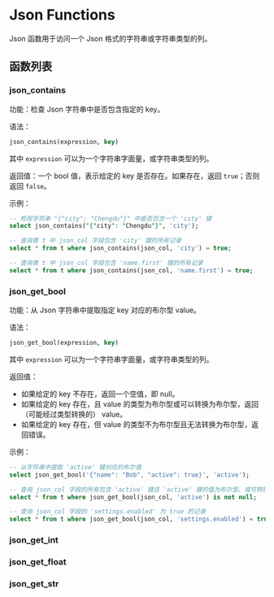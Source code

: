 # Json Functions

Json 函数用于访问一个 Json 格式的字符串或字符串类型的列。

## 函数列表

### json_contains

功能：检查 Json 字符串中是否包含指定的 key。

语法：

``` sql
json_contains(expression, key)
```

其中 `expression` 可以为一个字符串字面量，或字符串类型的列。

返回值：一个 bool 值，表示给定的 key 是否存在。如果存在，返回 `true`；否则返回 `false`。

示例：

``` sql
-- 检视字符串 "{"city": "Chengdu"}" 中是否包含一个 'city' 键
select json_contains("{"city": "Chengdu"}", 'city');

-- 查询表 t 中 json_col 字段包含 'city' 键的所有记录
select * from t where json_contains(json_col, 'city') = true;

-- 查询表 t 中 json_col 字段包含 'name.first' 键的所有记录
select * from t where json_contains(json_col, 'name.first') = true;
```

### json_get_bool

功能：从 Json 字符串中提取指定 key 对应的布尔型 value。

语法：

``` sql
json_get_bool(expression, key)
```

其中 `expression` 可以为一个字符串字面量，或字符串类型的列。

返回值：

- 如果给定的 key 不存在，返回一个空值，即 null。
- 如果给定的 key 存在，且 value 的类型为布尔型或可以转换为布尔型，返回（可能经过类型转换的） value。
- 如果给定的 key 存在，但 value 的类型不为布尔型且无法转换为布尔型，返回错误。

示例：

``` sql
-- 从字符串中提取 'active' 键对应的布尔值
select json_get_bool('{"name": "Bob", "active": true}', 'active');

-- 查询 json_col 字段的所有包含 'active' 键且 'active' 键的值为布尔型、或可转换为布尔型的记录
select * from t where json_get_bool(json_col, 'active') is not null;

-- 查询 json_col 字段的 'settings.enabled' 为 true 的记录
select * from t where json_get_bool(json_col, 'settings.enabled') = true;
```

### json_get_int

### json_get_float

### json_get_str
